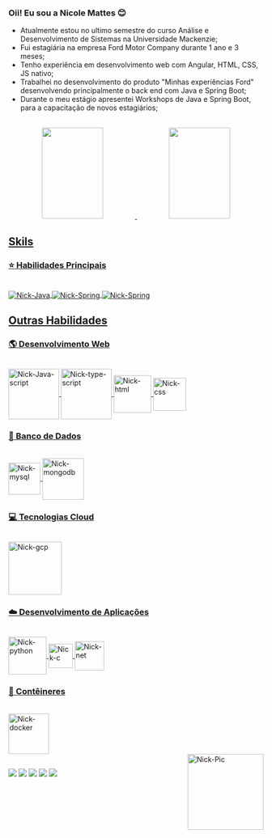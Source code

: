 ### Oii! Eu sou a Nicole Mattes :blush:

  
- Atualmente estou no ultimo semestre do curso Análise e Desenvolvimento de Sistemas na Universidade Mackenzie;
- Fui estagiária na empresa Ford Motor Company durante 1 ano e 3 meses;
- Tenho experiência em desenvolvimento web com Angular, HTML, CSS, JS nativo;
- Trabalhei no desenvolvimento do produto "Minhas experiências Ford" desenvolvendo principalmente o back end com Java e Spring Boot;
- Durante o meu estágio apresentei Workshops de Java e Spring Boot, para a capacitação de novos estagiários;
  
 

<div style="display: inline_block"><br>

  <div align="center">
    <a href="https://github.com/NicoleMattes">
    <img height="180em" width="49%"  src="https://github-readme-stats-nicole-mattes-afonsos-projects.vercel.app/api?username=NicoleMattes&show_icons=true&theme=radical&include_all_commits=true&count_private=true"/>
    <img height="180em" img width="49%" src="https://github-readme-stats-nicole-mattes-afonsos-projects.vercel.app/api/top-langs/?username=NicoleMattes&layout=compact&langs_count=7&theme=radical"/>
  </div>

  ## Skils

  ### :star: Habilidades Principais 
  <div style="display: inline_block"><br>
      <img align="center" alt="Nick-Java"  src= "https://img.shields.io/badge/java-%23ED8B00.svg?style=for-the-badge&logo=openjdk&logoColor=white">
      <img align="center" alt="Nick-Spring"  src= "https://img.shields.io/badge/Spring_Boot-F2F4F9?style=for-the-badge&logo=spring-boot">
      <img align="center" alt="Nick-Spring"  src= "https://img.shields.io/badge/angular-%23DD0031.svg?style=for-the-badge&logo=angular&logoColor=white">
    
  </div>

  ## Outras Habilidades
  
  ### :earth_americas: Desenvolvimento Web
  <div style="display: inline_block"><br>
      <img align="center" width="100" alt="Nick-Java-script"  src= "https://img.shields.io/badge/javascript-%23323330.svg?style=for-the-badge&logo=javascript&logoColor=%23F7DF1E">
      <img align="center" width="100" alt="Nick-type-script"  src= "https://img.shields.io/badge/typescript-%23007ACC.svg?style=for-the-badge&logo=typescript&logoColor=white">
      <img align="center" width="74" alt="Nick-html"  src= "https://img.shields.io/badge/html5-%23E34F26.svg?style=for-the-badge&logo=html5&logoColor=white">
      <img align="center" width="65" alt="Nick-css"  src= "https://img.shields.io/badge/css3-%231572B6.svg?style=for-the-badge&logo=css3&logoColor=white">

  </div>

  ### :file_folder: Banco de Dados

  <div style="display: inline_block"><br>
    <img align="center" width="63" alt="Nick-mysql"  src= "https://img.shields.io/badge/mysql-%2300f.svg?style=for-the-badge&logo=mysql&logoColor=white">
    <img align="center" width="82" alt="Nick-mongodb"  src= "https://img.shields.io/badge/MongoDB-%234ea94b.svg?style=for-the-badge&logo=mongodb&logoColor=white">
  </div>

  ### :computer: Tecnologias Cloud

  <div style="display: inline_block"><br>
    <img align="center" width="105" alt="Nick-gcp"  src= "https://img.shields.io/badge/Google_Cloud-4285F4?style=for-the-badge&logo=google-cloud&logoColor=white">
  </div>

  ### :cloud: Desenvolvimento de Aplicações

  <div style="display: inline_block"><br>
    <img align="center" width="75" alt="Nick-python"  src= "https://img.shields.io/badge/python-3670A0?style=for-the-badge&logo=python&logoColor=ffdd54">
    <img align="center" width="48" alt="Nick-c"  src= "https://img.shields.io/badge/c%23-%23239120.svg?style=for-the-badge&logo=csharp&logoColor=white">
    <img align="center" width="58" alt="Nick-net"  src= "https://img.shields.io/badge/.NET-5C2D91?style=for-the-badge&logo=.net&logoColor=white">

  </div>

  ### :pushpin: Contêineres

  <div style="display: inline_block"><br>
    <img align="center" width="80" alt="Nick-docker"  src= "https://img.shields.io/badge/docker-%230db7ed.svg?style=for-the-badge&logo=docker&logoColor=white">
  </div>

  <img align="right" alt="Nick-Pic" height="150" width="150" src="https://user-images.githubusercontent.com/95726409/172015136-dd6df690-08c5-47f2-8412-e52120bd1505.png">
    
</div>

  
  ##
  
  <div>
  <a href = "https://criarmeulink.com.br/u/1705259209"><img src="https://img.shields.io/badge/-Gmail-%23333?style=for-the-badge&logo=gmail&logoColor=white" target="_blank"></a>
  <a href="https://www.instagram.com/nicolemafonso/" target="_blank"><img src="https://img.shields.io/badge/-Instagram-%23E4405F?style=for-the-badge&logo=instagram&logoColor=white" target="_blank"></a>
  <a href="https://www.twitch.tv/niickma" target="_blank"><img src="https://img.shields.io/badge/Twitch-9146FF?style=for-the-badge&logo=twitch&logoColor=white" target="_blank"></a>
  <a href="https://www.linkedin.com/in/nicole-mattes-afonso/" target="_blank"><img src="https://img.shields.io/badge/-LinkedIn-%230077B5?style=for-the-badge&logo=linkedin&logoColor=white" target="_blank"></a> 
  <a href="https://www.tiktok.com/@niickma_" target="_blank"><img src="https://img.shields.io/badge/TikTok-000000?style=for-the-badge&logo=tiktok&logoColor=white" target="_blank"></a>
  </div>
  
